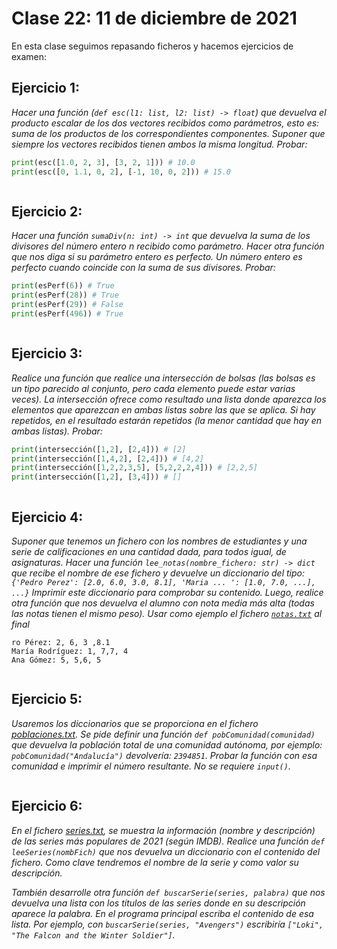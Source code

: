 # Clase 22: 11 de diciembre de 2021

En esta clase seguimos repasando ficheros y hacemos ejercicios de examen:

## Ejercicio 1: 
*Hacer una función (`def esc(l1: list, l2: list) -> float`) que devuelva el producto escalar de los dos vectores recibidos como parámetros, esto es: suma de los productos de los correspondientes componentes. Suponer que siempre los vectores recibidos tienen ambos la misma longitud. Probar:*

```python
print(esc([1.0, 2, 3], [3, 2, 1])) # 10.0
print(esc([0, 1.1, 0, 2], [-1, 10, 0, 2])) # 15.0
```

```python
```

## Ejercicio 2:

*Hacer una función `sumaDiv(n: int) -> int` que devuelva la suma de los divisores del número entero n recibido como parámetro. Hacer otra función que nos diga si su parámetro entero es perfecto. Un número entero es perfecto cuando coincide con la suma de sus divisores. Probar:*

```python
print(esPerf(6)) # True
print(esPerf(28)) # True
print(esPerf(29)) # False
print(esPerf(496)) # True
```

```python
```

## Ejercicio 3:

*Realice una función que realice una intersección de bolsas (las bolsas es un tipo parecido al conjunto, pero cada elemento puede estar varias veces). La intersección ofrece como resultado una lista donde aparezca los elementos que aparezcan en ambas listas sobre las que se aplica. Si hay repetidos, en el resultado estarán repetidos (la menor cantidad que hay en ambas listas). Probar:*

```python
print(intersección([1,2], [2,4])) # [2]
print(intersección([1,4,2], [2,4])) # [4,2]
print(intersección([1,2,2,3,5], [5,2,2,2,4])) # [2,2,5]
print(intersección([1,2], [3,4])) # []
```

```python
```


## Ejercicio 4:

*Suponer que tenemos un fichero con los nombres de estudiantes y una serie de calificaciones en una cantidad dada, para todos igual, de asignaturas. Hacer una función `lee_notas(nombre_fichero: str) -> dict` que recibe el nombre de ese fichero y devuelve un diccionario del tipo: `{'Pedro Perez': [2.0, 6.0, 3.0, 8.1], 'Maria ... ': [1.0, 7.0, ...], ...}` Imprimir este diccionario para comprobar su contenido. Luego, realice otra función que nos devuelva el alumno con nota media más alta (todas las notas tienen el mismo peso). Usar como ejemplo el fichero [`notas.txt`](notas.txt) al final*

```text
ro Pérez: 2, 6, 3 ,8.1
María Rodríguez: 1, 7,7, 4
Ana Gómez: 5, 5,6, 5
```
```python
```

## Ejercicio 5:

*Usaremos los diccionarios que se proporciona en el fichero [poblaciones.txt](poblaciones.txt). Se pide definir una función `def pobComunidad(comunidad)` que devuelva la población total de una comunidad autónoma, por ejemplo: `pobComunidad("Andalucía")` devolvería: `2394851`. Probar la función con esa comunidad e imprimir el número resultante. No se requiere `input()`.*

```python
```

## Ejercicio 6:
*En el fichero [series.txt](series.txt), se muestra la información (nombre y descripción) de las series más populares de 2021 (según IMDB). Realice una función `def leeSeries(nombFich)` que nos devuelva un diccionario con el contenido del fichero. Como clave tendremos el nombre de la serie y como valor su descripción.*

*También desarrolle otra función `def buscarSerie(series, palabra)` que nos devuelva una lista con los títulos de las series donde en su descripción aparece la palabra. En el programa principal escriba el contenido de esa lista. Por ejemplo, con `buscarSerie(series, "Avengers")` escribiría `["Loki", "The Falcon and the Winter Soldier"]`.*

```python
```
